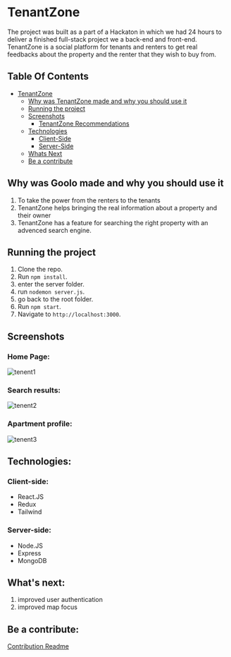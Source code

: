 # TenantZone
The project was built as a part of a Hackaton in which we had 24 hours to deliver a finished full-stack project we a back-end and front-end.
TenantZone is a social platform for tenants and renters to get real feedbacks about the property and the renter that they wish to buy from.

## Table Of Contents

- [TenantZone](#TenantZone)
  - [Why was TenantZone made and why you should use it](#Why-was-TenantZone-made-and-why-you-should-use-it)
  - [Running the project](#running-the-project)
  - [Screenshots](#screenshots)
    - [TenantZone Recommendations](#TenantZone-Recommendations)
  - [Technologies](#technologies)
    - [Client-Side](#client-side)
    - [Server-Side](#server-side)
  - [Whats Next](#whats-next)
  - [Be a contribute](#be-a-contribute)

## Why was Goolo made and why you should use it

1. To take the power from the renters to the tenants
2. TenantZone helps bringing the real information about a property and their owner
3. TenantZone has a feature for searching the right property with an advenced search engine.

## Running the project

1. Clone the repo.
2. Run `npm install`.
3. enter the server folder.
4. run `nodemon server.js`.
5. go back to the root folder.
6. Run `npm start`.
7. Navigate to `http://localhost:3000`.

## Screenshots

### Home Page:

![tenent1](https://user-images.githubusercontent.com/110329485/197391571-38173d65-4756-45a9-b42c-c6a198bf6de8.jpeg)

### Search results:

![tenent2](https://user-images.githubusercontent.com/110329485/197391601-b0587b19-9393-4831-85f4-dfad838d5151.jpeg)

### Apartment profile:

![tenent3](https://user-images.githubusercontent.com/110329485/197391613-720bf05a-57f4-481f-bd89-f98e021505a6.jpeg)


## Technologies:

### Client-side:

- React.JS
- Redux
- Tailwind

### Server-side:

- Node.JS
- Express
- MongoDB

## What's next:

1. improved user authentication
2. improved map focus

## Be a contribute:

<a href="/CONTRIBUTION.md">Contribution Readme</a>
